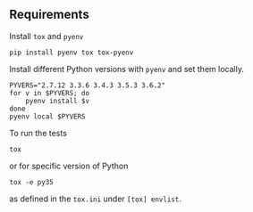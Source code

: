 ## Requirements

Install `tox` and `pyenv`

```
pip install pyenv tox tox-pyenv 
```

Install different Python versions with `pyenv` and set them locally.

```
PYVERS="2.7.12 3.3.6 3.4.3 3.5.3 3.6.2"
for v in $PYVERS; do
    pyenv install $v
done 
pyenv local $PYVERS
```

To run the tests

```
tox
```

or for specific version of Python

```
tox -e py35
```

as defined in the `tox.ini` under `[tox] envlist`.
